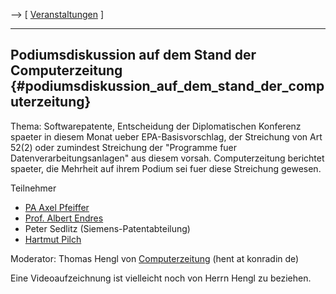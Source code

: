 \--\> \[ [ Veranstaltungen](SwpatpenmiDe "wikilink") \]

------------------------------------------------------------------------

## Podiumsdiskussion auf dem Stand der Computerzeitung {#podiumsdiskussion_auf_dem_stand_der_computerzeitung}

Thema: Softwarepatente, Entscheidung der Diplomatischen Konferenz
spaeter in diesem Monat ueber EPA-Basisvorschlag, der Streichung von Art
52(2) oder zumindest Streichung der \"Programme fuer
Datenverarbeitungsanlagen\" aus diesem vorsah. Computerzeitung berichtet
spaeter, die Mehrheit auf ihrem Podium sei fuer diese Streichung
gewesen.

Teilnehmer

-   [ PA Axel Pfeiffer](SwpatpfeifferDe "wikilink")
-   [ Prof. Albert Endres](AlbertEndresDe "wikilink")
-   Peter Sedlitz (Siemens-Patentabteilung)
-   [ Hartmut Pilch](HartmutPilchDe "wikilink")

Moderator: Thomas Hengl von [
Computerzeitung](SwpatcomputerzeitungDe "wikilink") (hent at konradin
de)

Eine Videoaufzeichnung ist vielleicht noch von Herrn Hengl zu beziehen.
